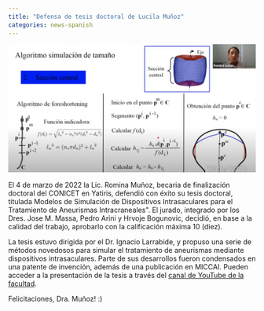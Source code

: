 ```yaml
---
title: "Defensa de tesis doctoral de Lucila Muñoz"
categories: news-spanish
---
```


<div class="image-post-container">
    <img src="/images/news/defensa-romi.png" title="Defensa de tesis doctoral de Romina Muñoz" />
</div>

El 4 de marzo de 2022 la Lic. Romina Muñoz, becaria de finalización doctoral del CONICET en Yatiris, defendió con éxito su tesis doctoral, titulada Modelos de Simulación de Dispositivos Intrasaculares para el Tratamiento de Aneurismas Intracraneales". El jurado, integrado por los Dres. Jose M. Massa, Pedro Arini y Hrvoje Bogunovic, decidió, en base a la calidad del trabajo, aprobarlo con la calificación máxima 10 (diez).

La tesis estuvo dirigida por el Dr. Ignacio Larrabide, y propuso una serie de métodos novedosos para simular el tratamiento de aneurismas mediante dispositivos intrasaculares. Parte de sus desarrollos fueron condensados en una patente de invención, además de una publicación en MICCAI. Pueden acceder a la presentación de la tesis a través del [canal de YouTube de la facultad](https://www.youtube.com/watch?v=jH3jSiQod6o).

Felicitaciones, Dra. Muñoz! :)
